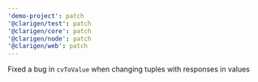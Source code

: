 ```yaml
---
'demo-project': patch
'@clarigen/test': patch
'@clarigen/core': patch
'@clarigen/node': patch
'@clarigen/web': patch
---
```


Fixed a bug in `cvToValue` when changing tuples with responses in values
